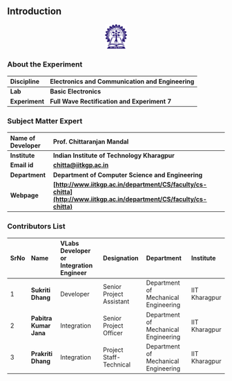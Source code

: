 

## Introduction

<div align="center">
<img src="experiment/images/iitkgp.png" width="10%">
</div>

### About the Experiment 
<b>Discipline | <b> Electronics and Communication and Engineering 
:--|:--|
<b> Lab | <b> **Basic Electronics**
<b> Experiment|     <b> **Full Wave Rectification and Experiment 7**



### Subject Matter Expert
<!--Fill a brief description of this experiment here-->

<b>Name of Developer | <b> **Prof. Chittaranjan Mandal**
:--|:--|
<b> Institute | <b>  **Indian Institute of Technology Kharagpur**
<b> Email id|     <b>  **chitta@iitkgp.ac.in**
<b> Department |  **Department of Computer Science and Engineering**
<b>Webpage| <b> [http://www.iitkgp.ac.in/department/CS/faculty/cs-chitta](http://www.iitkgp.ac.in/department/CS/faculty/cs-chitta)


### Contributors List

SrNo | Name | VLabs Developer or Integration Engineer | Designation | Department| Institute
:--|:--|:--|:--|:--|:--|
1 | **Sukriti Dhang** | Developer | Senior Project Assistant | Department of Mechanical Engineering | IIT Kharagpur 
2 | **Pabitra Kumar Jana** | Integration | Senior Project Officer | Department of Mechanical Engineering | IIT Kharagpur 
3 | **Prakriti Dhang** | Integration | Project Staff- Technical | Department of Mechanical Engineering | IIT Kharagpur  


